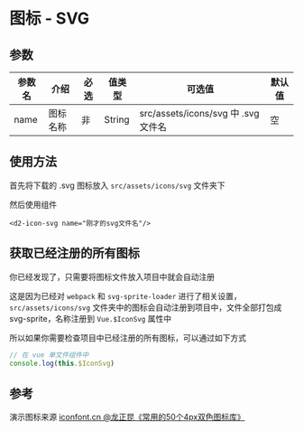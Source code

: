 # 图标 - SVG

## 参数

| 参数名 | 介绍 | 必选 | 值类型 | 可选值 | 默认值 |
| --- | --- | --- | --- | --- | --- |
| name | 图标名称 | 非 | String | src/assets/icons/svg 中 .svg 文件名 | 空 |

## 使用方法

首先将下载的 .svg 图标放入 `src/assets/icons/svg` 文件夹下

然后使用组件

``` vue
<d2-icon-svg name="刚才的svg文件名"/>
```

## 获取已经注册的所有图标

你已经发现了，只需要将图标文件放入项目中就会自动注册

这是因为已经对 `webpack` 和 `svg-sprite-loader` 进行了相关设置，`src/assets/icons/svg` 文件夹中的图标会自动注册到项目中，文件全部打包成 svg-sprite，名称注册到 `Vue.$IconSvg` 属性中

所以如果你需要检查项目中已经注册的所有图标，可以通过如下方式

``` js
// 在 vue 单文件组件中
console.log(this.$IconSvg)
```

## 参考

演示图标来源 [iconfont.cn @龙正昆《常用的50个4px双色图标库》](http://iconfont.cn/collections/detail?spm=a313x.7781069.1998910419.d9df05512&cid=4878)